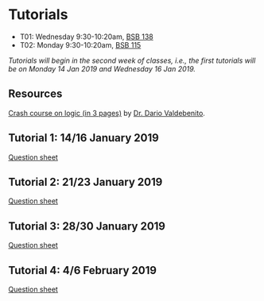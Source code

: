 # Tutorials

- T01: Wednesday 9:30-10:20am, [BSB 138](https://library.mcmaster.ca/spaces/cct)
- T02: Monday 9:30-10:20am, [BSB 115](https://library.mcmaster.ca/spaces/cct)

_Tutorials will begin in the second week of classes, i.e., the first tutorials will be on Monday 14 Jan 2019 and Wednesday 16 Jan 2019._

## Resources

[Crash course on logic (in 3 pages)](./DarioValdebenito_CrashCourseOnLogic.pdf) by [Dr. Dario Valdebenito](https://ms.mcmaster.ca/~valdebed/).

## Tutorial 1: 14/16 January 2019

[Question sheet](./3at01_2019.pdf)

## Tutorial 2: 21/23 January 2019

[Question sheet](./3at02_2019.pdf)

## Tutorial 3: 28/30 January 2019

[Question sheet](./3at03_2019.pdf)

## Tutorial 4: 4/6 February 2019

[Question sheet](./3at04_2019.pdf)
